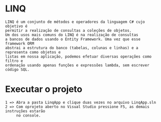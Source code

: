 ﻿# LINQ
	LINQ é um conjunto de métodos e operadores da linguagem C# cujo objetivo é 
	permitir a realização de consultas a coleções de objetos.
	Um dos usos mais comuns do LINQ é na realização de consultas 
	a bancos de dados usando o Entity Framework. Uma vez que esse framework ORM 
	abstrai a estrutura do banco (tabelas, colunas e linhas) e a representa como objetos e 
	listas em nossa aplicação, podemos efetuar diversas operações como filtro e 
	ordenação usando apenas funções e expressões lambda, sem escrever código SQL.

# Executar o projeto
	1 => Abra a pasta LinqApp e clique duas vezes no arquivo LinqApp.sln
	2 => Com oprojeto aberto no Visual Studio pressione F5, as demais instruções estarão
	     no console.